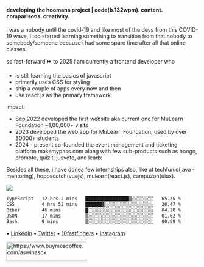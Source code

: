 #### developing the hoomans project | code(b.132wpm). content. comparisons. creativity.

<p>i was a nobody until the covid-19 and like most of the devs from this COVID-19 wave, i too started learning something to transition from that nobody to somebody/someone because i had some spare time after all that online classes.

so fast-forward ⏩ to 2025
i am currently a frontend developer who 
- is still learning the basics of javascript
- primarily uses CSS for styling
- ship a couple of apps every now and then 
- use react.js as the primary framework

impact:
- Sep,2022 developed the first website aka current one for MuLearn Foundation ~1,00,000+ visits
- 2023 developed the web app for MuLearn Foundation, used by over 30000+ students
- 2024 - present co-founded the event management and ticketing platform makemypass.com along with few sub-products such as hoogo, promote, quizit, jusvote, and leadx 

Besides all these, i have donea  few internships also, like at techfunic(java - mentoring), hoppscotch(vuejs), mulearn(react.js), campuzon(uiux).<p>
<p>
  
<img src="https://visitor-badge.laobi.icu/badge?page_id=aswinasok"/></p>

<!--START_SECTION:waka-->

```txt
TypeScript   12 hrs 2 mins   ████████████████▒░░░░░░░░   65.35 %
CSS          4 hrs 52 mins   ██████▓░░░░░░░░░░░░░░░░░░   26.47 %
Other        46 mins         █░░░░░░░░░░░░░░░░░░░░░░░░   04.20 %
JSON         17 mins         ▒░░░░░░░░░░░░░░░░░░░░░░░░   01.62 %
Bash         9 mins          ▒░░░░░░░░░░░░░░░░░░░░░░░░   00.89 %
```

<!--END_SECTION:waka-->

• [LinkedIn](https://www.linkedin.com/in/-aswinasok) • [Twitter](https://www.twitter.com/_aswin_asok_) • [10fastfingers](https://10fastfingers.com/user/2183335/) • [Instagram](https://www.instagram.com/_aswin_asok_)
<br/>
<p><a href="https://www.buymeacoffee.com/aswinasok"> <img align="left" src="https://cdn.buymeacoffee.com/buttons/v2/default-yellow.png" height="50" width="210" alt="https://www.buymeacoffee.com/aswinasok" /></a></p><br><br>
